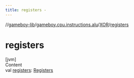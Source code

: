 ```yaml
---
title: registers -
---
```

//[gameboy-lib](../../index.md)/[gameboy.cpu.instructions.alu](../index.md)/[XOR](index.md)/[registers](registers.md)



# registers  
[jvm]  
Content  
val [registers](registers.md): [Registers](../../gameboy.cpu/-registers/index.md)  



